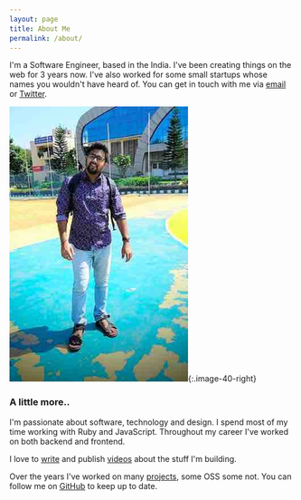 ```yaml
---
layout: page
title: About Me
permalink: /about/
---
```


I'm a Software Engineer, based in the India. I've been creating things on the web for 3 years now. I've also worked for some small startups whose names you wouldn't have heard of. You can get in touch with me via <a href="mailto:sushanth.uk@gmail.com">email</a> or <a href="https://twitter.com/iamkurdekar">Twitter</a>.

![Su](/assets/su.jpg){:.image-40-right}

### A little more..

I'm passionate about software, technology and design. I spend most of my time working with Ruby and JavaScript. Throughout my career I've worked on both backend and frontend.

I love to [write](/posts) and publish [videos](https://www.youtube.com/logicalbee) about the stuff I'm building.

Over the years I've worked on many [projects](/projects), some OSS some not. You can follow me on [GitHub](http://github.com/iamsushanth) to keep up to date.